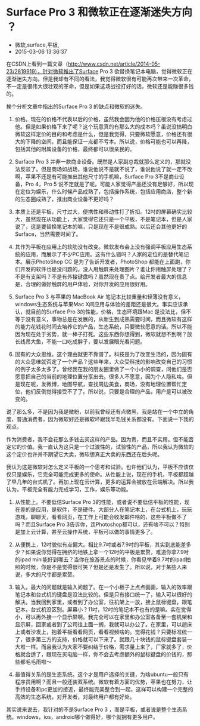 # Surface Pro 3 和微软正在逐渐迷失方向 ？
- 微软,surface,平板,
- 2015-03-06 13:36:37


在CSDN上看到一篇文章（http://www.csdn.net/article/2014-05-23/2819919），针对微软推出了Surface Pro 3 欲替换笔记本电脑，觉得微软正在逐渐迷失方向。但是我却有不同的看法，我觉得微软很有可能再次带来一次革命，不一定是很伟大很壮观的革命，但是如果这场战役打好的话，微软还是能赚很多钱的。


挨个分析文章中指出的Surface Pro 3 的缺点和微软的迷失。

1. 价格。现在的价格不代表以后的价格，虽然我会因为他的价格压根没有考虑过他。但是如果价格下来了呢？这个玩意真的有那么大的成本吗？虽说没搞明白微软这样定价的目的和考虑是什么，但是我觉得，只要微软愿意，价格还有很大的下降的空间，而且能保证一点都不亏本。所以说，价格可能也可以再降，包括其他的附属设备的价格，最终都可以很亲民的。

2. Surface Pro 3 并非一款商业设备。既然是人家副总裁就那么定义的，那就没法反驳了。但是商场如战场，谁说他说不是就不说了，谁说他说了就一定不改啊，苹果不还是有可能推出其他尺寸的手机嘛，Surface Pro 3不是商业设备，Pro 4，Pro 5 说不定就是了呢。可能人家觉得产品还没有足够好，所以现在定位为娱乐，什么时候产品成熟了，包括操作系统，包括应用商店，整个新的生态圈成熟了，推出商业设备不更好吗？

3. 本质上还是平板，尺寸过大，便携性和移动性打了折扣。12吋的屏幕确实比较大，虽然现在从功能上，大家觉得它还只是一个平板，不是笔记本，但是人家说了，这是要替换笔记本的嘛，只是现在不是很成熟。以后还会其他更好的Surface，当然需要时间了。

4. 其作为平板在应用上的软肋没有改变。微软发布会上没有强调平板应用生态系统的应用，而展示了不少PC应用。这有什么错吗？人家的定位的是替代笔记本。展示PhotoShop CC 是为了告诉开发者，PhotoShop 都能在上面跑，你们开发的软件也是没问题的。没人用触屏来处理图片？谁让你用触屏处理了？不是有支架吗？不是有外接键盘吗？虽然现在贵了点。给开发者最大的信息是，合理的做好触屏的用户体验，对你开发的应用很好用。

5. Surface Pro 3 与苹果的 MacBook Air 笔记本比较重量和轻薄没有意义，windows生态系统与苹果Mac X间应用与体验的差距还是很大。事实应该承认，就目前的Surface Pro 3的性能，价格，生态环境跟Mac 是没法比，但不等于没有意义，事物总是在发展的，从新生到成熟需要时间，而且微软有这样的能力花钱花时间去培养它的产品，生态系统，只要微软愿意的话。所以不能因为现在处于劣势，就一棒子打死。这些东西你想得到，微软就想不到啊？放长线吊大鱼，不能一口吃成胖子，要以发展眼光看问题。

6. 固有的大众思维。这个理由就更不靠谱了。科技是为了改变生活的，因为固有的大众思维就否定了一个产品？这些年来，大众受科技的影响改变自己的习惯的例子太多太多了。曾经我在我的朋友圈里做了一个小小的调查，问他们是否愿意把自己的当前的地理位置分享出去。很多人不愿意，因为个人隐私啥。但是现在呢，发微博，地图导航，查找周边美食，商场，没有地理位置帮忙定位，他们反倒觉得接受不了了。所以说，只要是合理的产品，用户是可以被改变的。

说了那么多，不是因为我是微粉，以前我曾经还有点微黑，我是站在一个中立的角度，普通消费者，因为微软好还是微软坏跟我半毛钱关系都没有。下面说一下我的观点。

作为消费者，我不会花那么多钱去买这样的产品。因为贵，而且不实用。但不能否定它的价值。我一直认为这只是一个过渡性的，试验性的产品，所以我认为微软的这个定价也许并不期望它大卖，微软想真正大卖的东西还在后头呢。

我认为这是微软对怎么定义平板的一个思考和试验。也许他们认为，平板不应该仅仅只是娱乐，它完全可能完成更多的使命。从性能上说，现在的手机，平板都超越了早几年的台式机了。再加上现在云计算，更多的运算会被放在云端解决。所以我认为，平板完全有能力完成学习，工作，娱乐等功能。

1. 从性能上。不要低估Surface Pro 3的性能，或者说不要低估平板的性能，现在差的是应用，是软件，不是硬件。大部分人在笔记本上，在台式机上，玩玩游戏，聊聊天，看看网页，在工作上可能会收发邮件啥的，这些平板做不了吗？而且Surface Pro 3告诉你，连Photoshop都可以，还有啥不可以？特别是加上云计算，甚至云操作系统，平板可以做的事情更多了。

2. 从便携上，12吋貌似有点偏大。相比9.7吋或者7.9吋的平板，其实到底能差多少？如果说你觉得在拥挤的地铁上拿一个12吋的平板是累赘，难道你拿7.9吋的ipad mini能好到哪去？当你在旅游景点的时候，你看见举着9.7吋的ipad拍照的时候，你是不是觉得很可笑？但是还是发生了。所以说，对于某些人来说，多大的尺寸都是累赘。

3. 输入。最大的问题就是输入问题了。在一个小板子上点点画画，输入的效率跟笔记本和台式机的键盘是没法比较的。但是只有接口统一了，输入可以很好的解决。当我回到家里，或者到了办公室，往机架上一放，接上鼠标键盘，跟笔记本，台式机没区别。屏幕小？11吋，12吋的笔记本不也有的是嘛。实在觉得小，可以再外接一个显示屏啊。我完全可以在家里和办公室各备至一套机架和显示屏，回家或者到了公司往上面一搁，我就可以办公了。在家里，可以趟床上或者沙发上，抱着平板看看网页，看看视频啥的。觉得花钱？只要标准统一了，很多第三方的支持，价格就可以下来了。就跟几十块钱的鼠标键盘套装一大堆一样。而且我认为大家不要纠结于价格，需求量上来了，厂家就多了，价格就合适了，跟现在买电脑一样，你不会去考虑额外的鼠标键盘的价钱的，那些都毛毛雨啦～

4. 最值得关系的是生态系统。这个才是用户选择的关键，为啥ubuntu一般只有程序员用啊？而且一般还装双系统。微软有着方面的优势，苹果也在努力，让手持设备和pc更加的接近，最终能完美整合到一起，这样可以构建一个完整的高效的生态系统，对开发者，对最终用户都有好处。

其实说来说去，我针对的不是Surface Pro 3 ，而是平板，或者说是整个生态系统。windows，ios，android哪个做得好，哪个就拥有更多用户。
